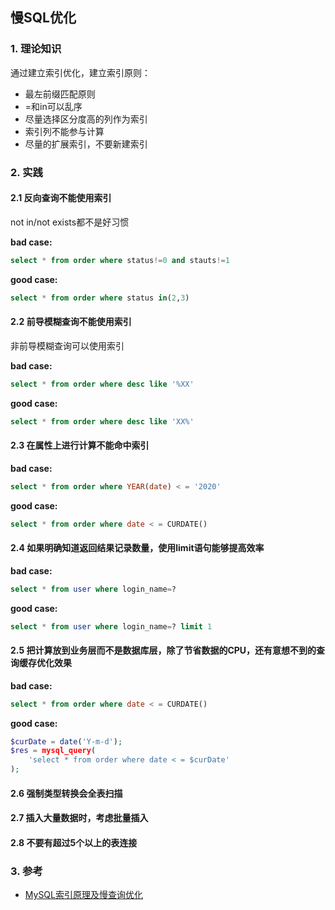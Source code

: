 ## 慢SQL优化

### 1. 理论知识
通过建立索引优化，建立索引原则：

* 最左前缀匹配原则
* =和in可以乱序
* 尽量选择区分度高的列作为索引
* 索引列不能参与计算
* 尽量的扩展索引，不要新建索引

### 2. 实践

#### 2.1 反向查询不能使用索引

not in/not exists都不是好习惯

**bad case:**
``` sql
select * from order where status!=0 and stauts!=1
```

**good case:**
``` sql
select * from order where status in(2,3)
```

#### 2.2 前导模糊查询不能使用索引

非前导模糊查询可以使用索引

**bad case:**
``` sql
select * from order where desc like '%XX'
```

**good case:**
``` sql
select * from order where desc like 'XX%'
```

#### 2.3 在属性上进行计算不能命中索引

**bad case:**
``` sql
select * from order where YEAR(date) < = '2020'
```

**good case:**
``` sql
select * from order where date < = CURDATE()
```

#### 2.4 如果明确知道返回结果记录数量，使用limit语句能够提高效率

**bad case:**
``` sql
select * from user where login_name=?
```

**good case:**
``` sql
select * from user where login_name=? limit 1
```

#### 2.5 把计算放到业务层而不是数据库层，除了节省数据的CPU，还有意想不到的查询缓存优化效果

**bad case:**
``` sql
select * from order where date < = CURDATE()
```

**good case:**
``` php
$curDate = date('Y-m-d');
$res = mysql_query(
    'select * from order where date < = $curDate'
);
```

#### 2.6 强制类型转换会全表扫描


#### 2.7 插入大量数据时，考虑批量插入


#### 2.8 不要有超过5个以上的表连接

### 3. 参考
* [MySQL索引原理及慢查询优化](https://tech.meituan.com/2014/06/30/mysql-index.html)